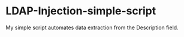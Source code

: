 # LDAP-Injection-simple-script
My simple script automates data extraction from the Description field.
